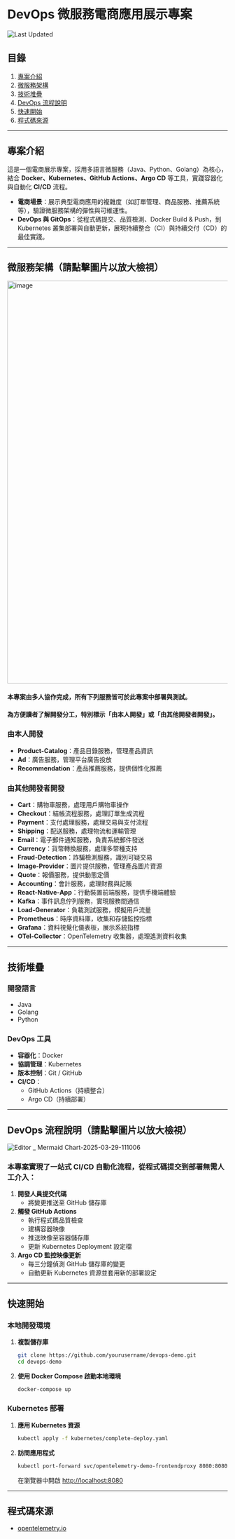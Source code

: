 # DevOps 微服務電商應用展示專案

![Last Updated](https://img.shields.io/badge/最後更新-2025年3月29日-blue)

## 目錄
1. [專案介紹](#專案介紹)  
2. [微服務架構](#微服務架構請點擊圖片以放大檢視)  
3. [技術堆疊](#技術堆疊)  
4. [DevOps 流程說明](#devops-流程說明請點擊圖片以放大檢視)  
5. [快速開始](#快速開始)  
6. [程式碼來源](#程式碼來源)

---

## 專案介紹
這是一個電商展示專案，採用多語言微服務（Java、Python、Golang）為核心，結合 **Docker、Kubernetes、GitHub Actions、Argo CD** 等工具，實踐容器化與自動化 **CI/CD** 流程。  
- **電商場景**：展示典型電商應用的複雜度（如訂單管理、商品服務、推薦系統等），驗證微服務架構的彈性與可維運性。  
- **DevOps 與 GitOps**：從程式碼提交、品質檢測、Docker Build & Push，到 Kubernetes 叢集部署與自動更新，展現持續整合（CI）與持續交付（CD）的最佳實踐。

---

## 微服務架構（請點擊圖片以放大檢視）
<img width="919" alt="image" src="https://github.com/user-attachments/assets/7991fa70-dc82-4fff-af3b-7d4591b08e5f" />

#### 本專案由多人協作完成，所有下列服務皆可於此專案中部署與測試。
#### 為方便讀者了解開發分工，特別標示「由本人開發」或「由其他開發者開發」。

### 由本人開發
- **Product-Catalog**：產品目錄服務，管理產品資訊  
- **Ad**：廣告服務，管理平台廣告投放  
- **Recommendation**：產品推薦服務，提供個性化推薦  

### 由其他開發者開發
- **Cart**：購物車服務，處理用戶購物車操作  
- **Checkout**：結帳流程服務，處理訂單生成流程  
- **Payment**：支付處理服務，處理交易與支付流程  
- **Shipping**：配送服務，處理物流和運輸管理  
- **Email**：電子郵件通知服務，負責系統郵件發送  
- **Currency**：貨幣轉換服務，處理多幣種支持  
- **Fraud-Detection**：詐騙檢測服務，識別可疑交易  
- **Image-Provider**：圖片提供服務，管理產品圖片資源  
- **Quote**：報價服務，提供動態定價  
- **Accounting**：會計服務，處理財務與記賬  
- **React-Native-App**：行動裝置前端服務，提供手機端體驗
- **Kafka**：事件訊息佇列服務，實現服務間通信  
- **Load-Generator**：負載測試服務，模擬用戶流量  
- **Prometheus**：時序資料庫，收集和存儲監控指標  
- **Grafana**：資料視覺化儀表板，展示系統指標  
- **OTel-Collector**：OpenTelemetry 收集器，處理遙測資料收集  

---

## 技術堆疊

### 開發語言
- Java  
- Golang  
- Python  

### DevOps 工具
- **容器化**：Docker  
- **協調管理**：Kubernetes  
- **版本控制**：Git / GitHub  
- **CI/CD**：  
  - GitHub Actions（持續整合）  
  - Argo CD（持續部署）

---

## DevOps 流程說明（請點擊圖片以放大檢視）
![Editor _ Mermaid Chart-2025-03-29-111006](https://github.com/user-attachments/assets/034b4cb0-9886-49a4-8a0e-19fa25b225f0)


### 本專案實現了一站式 CI/CD 自動化流程，從程式碼提交到部署無需人工介入：
1. **開發人員提交代碼**  
   - 將變更推送至 GitHub 儲存庫  
2. **觸發 GitHub Actions**  
   - 執行程式碼品質檢查  
   - 建構容器映像  
   - 推送映像至容器儲存庫  
   - 更新 Kubernetes Deployment 設定檔  
3. **Argo CD 監控映像更新**  
   - 每三分鐘偵測 GitHub 儲存庫的變更  
   - 自動更新 Kubernetes 資源並套用新的部署設定  

---

## 快速開始

### 本地開發環境

1. **複製儲存庫**  
   ```bash
   git clone https://github.com/yourusername/devops-demo.git
   cd devops-demo
   ```
2. **使用 Docker Compose 啟動本地環境**  
   ```bash
   docker-compose up
   ```

### Kubernetes 部署

1. **應用 Kubernetes 資源**  
   ```bash
   kubectl apply -f kubernetes/complete-deploy.yaml
   ```
2. **訪問應用程式**  
   ```bash
   kubectl port-forward svc/opentelemetry-demo-frontendproxy 8080:8080
   ```
   在瀏覽器中開啟 [http://localhost:8080](http://localhost:8080)

---

## 程式碼來源

- [opentelemetry.io](https://opentelemetry.io/)
